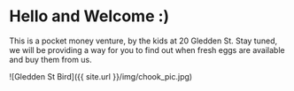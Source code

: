 # Hello and Welcome :)

This is a pocket money venture, by the kids at 20 Gledden St. Stay tuned, we will be providing a way for you to find out when fresh eggs are available and buy them from us.

![Gledden St Bird]({{ site.url }}/img/chook_pic.jpg)
